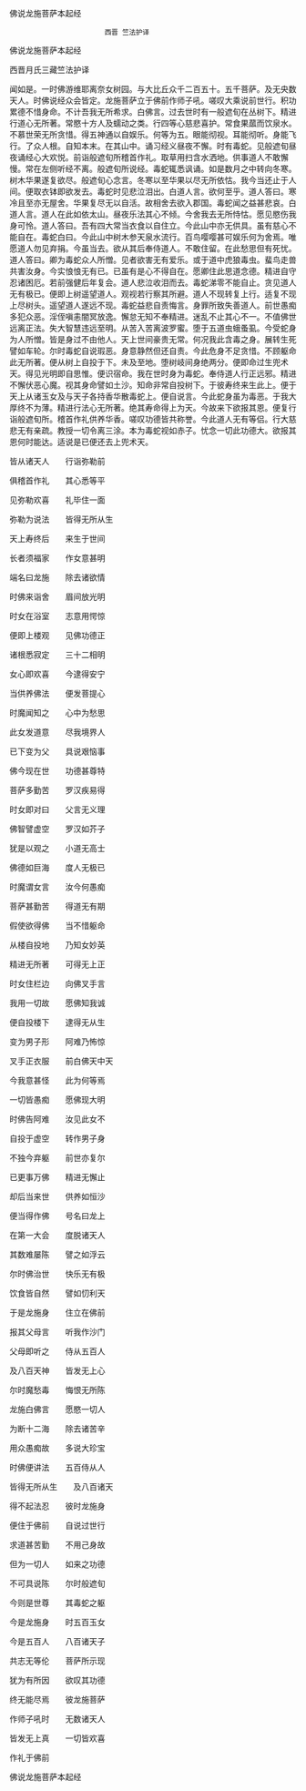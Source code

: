   佛说龙施菩萨本起经  

                        　　西晋 竺法护译  

佛说龙施菩萨本起经  

西晋月氏三藏竺法护译  

闻如是。一时佛游维耶离奈女树园。与大比丘众千二百五十。五千菩萨。及无央数天人。时佛说经众会皆定。龙施菩萨立于佛前作师子吼。嗟叹大乘说前世行。积功累德不惜身命。不计吾我无所希求。白佛言。过去世时有一般遮旬在丛树下。精进行道心无所著。常愍十方人及蠕动之类。行四等心慈悲喜护。常食果蓏而饮泉水。不慕世荣无所贪惜。得五神通以自娱乐。何等为五。眼能彻视。耳能彻听。身能飞行。了众人根。自知本末。在其山中。诵习经义昼夜不懈。时有毒蛇。见般遮旬昼夜诵经心大欢悦。前诣般遮旬所稽首作礼。取草用扫含水洒地。供事道人不敢懈慢。常在左侧听经不离。般遮旬所说经。毒蛇辄悉讽诵。如是数月之中转向冬寒。树木华果遂复欲尽。般遮旬心念言。冬寒以至华果以尽无所依怙。我今当还止于人间。便取衣钵即欲发去。毒蛇时见悲泣泪出。白道人言。欲何至乎。道人答曰。寒冷且至亦无屋舍。华果复尽无以自活。故相舍去欲入郡国。毒蛇闻之益甚悲哀。白道人言。道人在此如依太山。昼夜乐法其心不倾。今舍我去无所恃怙。愿见愍伤我身可怜。道人答曰。吾有四大常当衣食以自住立。今此山中亦无供具。虽有慈心不能自在。毒蛇白曰。今此山中树木参天泉水流行。百鸟嘤嘤甚可娱乐何为舍焉。唯愿道人勿见弃捐。今虽当去。欲从其后奉侍道人。不敢住留。在此愁思但有死忧。道人答曰。卿为毒蛇众人所憎。见者欲害无有爱乐。或于道中虎狼毒虫。蜚鸟走兽共害汝身。今实悢悢无有已。已虽有是心不得自在。愿卿住此思道念德。精进自守忍诸困厄。若前强健后年复会。道人悲泣收泪而去。毒蛇涕零不能自止。贪见道人无有极已。便即上树遥望道人。观视若行察其所避。道人不现转复上行。适复不现上尽树头。遥望道人遂远不现。毒蛇益悲自责悔言。身罪所致失善道人。前世愚痴多犯众恶。淫侄嗔恚闇冥放逸。懈怠无知不奉精进。迷乱不止其心不一。不值佛世远离正法。失大智慧违远至明。从苦入苦离波罗蜜。堕于五道虫蛾蚤虱。今受蛇身为人所憎。皆是身过不由他人。天上世间豪贵无常。何况我此含毒之身。展转生死譬如车轮。尔时毒蛇自说瑕恶。身意静然但还自责。今此危身不足贪惜。不顾躯命此无所著。便从树上自投于下。未及至地。堕树岐间身绝两分。便即命过生兜术天。得见光明即自思惟。便识宿命。我在世时身为毒蛇。奉侍道人行正远邪。精进不懈伏恶心魔。视其身命譬如土沙。知命非常自投树下。于彼寿终来生此上。便于天上从诸玉女及与天子各持香华散毒蛇上。便自说言。今此蛇身虽为毒恶。于我大厚终不为薄。精进行法心无所著。绝其寿命得上为天。今故来下欲报其恩。便复行诣般遮旬所。稽首作礼供养华香。嗟叹功德皆共称誉。今此道人无有等侣。行大慈悲无有亲疏。教授一切令离三涂。本为毒蛇视如赤子。忧念一切此功德大。欲报其恩何时能达。适说是已便还去上兜术天。  

皆从诸天人　　行诣弥勒前  

俱稽首作礼　　其心悉等平  

见弥勒欢喜　　礼毕住一面  

弥勒为说法　　皆得无所从生  

天上寿终后　　来生于世间  

长者须福家　　作女意甚明  

端名曰龙施　　除去诸欲情  

时佛来诣舍　　眉间放光明  

时女在浴室　　志意用愕惊  

便即上楼观　　见佛功德正  

诸根悉寂定　　三十二相明  

女心即欢喜　　今逮得安宁  

当供养佛法　　便发菩提心  

时魔闻知之　　心中为愁思  

此女发道意　　尽我境界人  

已下变为父　　具说艰恼事  

佛今现在世　　功德甚尊特  

菩萨多勤苦　　罗汉疾易得  

时女即对曰　　父言无义理  

佛智譬虚空　　罗汉如芥子  

犹是以观之　　小道无高士  

佛德如巨海　　度人无极已  

时魔谓女言　　汝今何愚痴  

菩萨甚勤苦　　得道无有期  

假使欲得佛　　当不惜躯命  

从楼自投地　　乃知女妙英  

精进无所著　　可得无上正  

时女住栏边　　向佛叉手言  

我用一切故　　愿佛知我诚  

便自投楼下　　逮得无从生  

变为男子形　　阿难乃怖惊  

叉手正衣服　　前白佛天中天  

今我意甚怪　　此为何等焉  

一切皆愚痴　　愿佛现大明  

时佛告阿难　　汝见此女不  

自投于虚空　　转作男子身  

不独今弃躯　　前世亦复尔  

已更事万佛　　精进无懈止  

却后当来世　　供养如恒沙  

便当得作佛　　号名曰龙上  

在第一大会　　度脱诸天人  

其数难屡陈　　譬之如浮云  

尔时佛治世　　快乐无有极  

饮食皆自然　　譬如忉利天  

于是龙施身　　住立在佛前  

报其父母言　　听我作沙门  

父母即听之　　侍从五百人  

及八百天神　　皆发无上心  

尔时魔愁毒　　悔恨无所陈  

龙施白佛言　　愿愍一切人  

为断十二海　　除去诸苦辛  

用众愚痴故　　多说大珍宝  

时佛便讲法　　五百侍从人  

皆得无所从生　　及八百诸天  

得不起法忍　　彼时龙施身  

便住于佛前　　自说过世行  

求道甚苦勤　　不用己身故  

但为一切人　　如来之功德  

不可具说陈　　尔时般遮旬  

今则是世尊　　其毒蛇之躯  

今是龙施身　　时五百玉女  

今是五百人　　八百诸天子  

共志无等伦　　菩萨所示现  

犹为有所因　　欲叹其功德  

终无能尽焉　　彼龙施菩萨  

作师子吼时　　无数诸天人  

皆发无上真　　一切皆欢喜  

作礼于佛前  

佛说龙施菩萨本起经  
